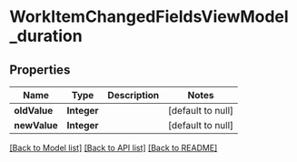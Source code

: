 # WorkItemChangedFieldsViewModel_duration
## Properties

| Name | Type | Description | Notes |
|------------ | ------------- | ------------- | -------------|
| **oldValue** | **Integer** |  | [default to null] |
| **newValue** | **Integer** |  | [default to null] |

[[Back to Model list]](../README.md#documentation-for-models) [[Back to API list]](../README.md#documentation-for-api-endpoints) [[Back to README]](../README.md)

